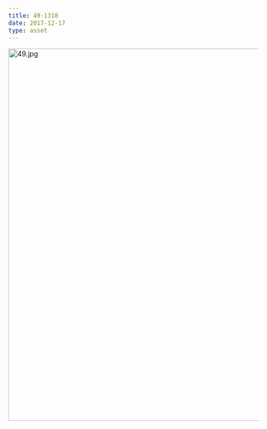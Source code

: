 ```yaml
---
title: 49-1318
date: 2017-12-17
type: asset
---
```

<img src="https://histologylab.ctl.columbia.edu/assets/images/49.jpg" height="750" alt="49.jpg" style="margin: 0;padding: 0;border: 0;">
